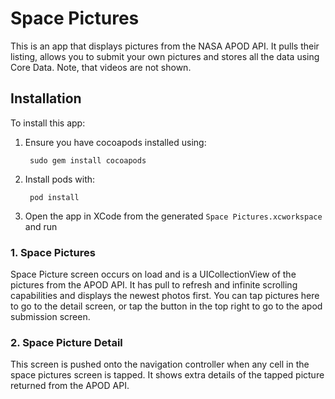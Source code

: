 # Space Pictures
This is an app that displays pictures from the NASA APOD API. It pulls their listing, allows you to submit your own pictures and stores all the data using Core Data. Note, that videos are not shown.

## Installation

To install this app:

1. Ensure you have cocoapods installed using:

        sudo gem install cocoapods
2. Install pods with:

        pod install
3. Open the app in XCode from the generated `Space Pictures.xcworkspace` and run


### 1. Space Pictures
Space Picture screen occurs on load and is a UICollectionView of the pictures from the APOD API. It has pull to refresh and infinite scrolling capabilities and displays the newest photos first. You can tap pictures here to go to the detail screen, or tap the button in the top right to go to the apod submission screen.

### 2. Space Picture Detail
This screen is pushed onto the navigation controller when any cell in the space pictures screen is tapped. It shows extra details of the tapped picture returned from the APOD API.

